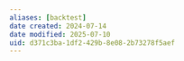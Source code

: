 ```yaml
---
aliases: [backtest]
date created: 2024-07-14
date modified: 2025-07-10
uid: d371c3ba-1df2-429b-8e08-2b73278f5aef
---
```

